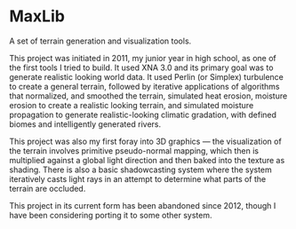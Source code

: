 MaxLib
======

A set of terrain generation and visualization tools.

This project was initiated in 2011, my junior year in high school, as one of the first tools I tried to build. It used XNA 3.0 and its primary goal was to generate realistic looking world data. It used Perlin (or Simplex) turbulence to create a general terrain, followed by iterative applications of algorithms that normalized, and smoothed the terrain, simulated heat erosion, moisture erosion to create a realistic looking terrain, and simulated moisture propagation to generate realistic-looking climatic gradation, with defined biomes and intelligently generated rivers.

This project was also my first foray into 3D graphics — the visualization of the terrain involves primitive pseudo-normal mapping, which then is multiplied against a global light direction and then baked into the texture as shading. There is also a basic shadowcasting system where the system iteratively casts light rays in an attempt to determine what parts of the terrain are occluded.

This project in its current form has been abandoned since 2012, though I have been considering porting it to some other system.

